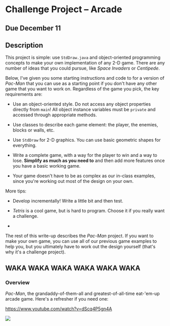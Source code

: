 # Challenge Project &ndash; Arcade

## Due December 11

## Description

This project is simple: use `StdDraw.java` and object-oriented programming concepts to make your own implementation of any 2-D game. There are any number of ideas that you
could pursue, like *Space Invaders* or *Centipede*.

Below, I've given you some starting instructions and code to for a version of *Pac-Man* that you can use as a starting point if you don't have any other game that you want
 to work on. Regardless of the game you pick, the key requirements are:

- Use an object-oriented style. Do not access any object properties directly from `main`! All object instance variables must be `private` and accessed through appropriate methods.

- Use classes to describe each game element: the player, the enemies, blocks or walls, etc.

- Use `StdDraw` for 2-D graphics. You can use basic geometric shapes for everything.

- Write a complete game, with a way for the player to win and a way to lose. **Simplify as much as you need to** and then add more features once you have a basic working game.

- Your game doesn't have to be as complex as our in-class examples, since you're working out most of the design on your own.

More tips:

- Develop incrementally! Write a little bit and then test.

- *Tetris* is a cool game, but is hard to program. Choose it if you really want a challenge.

- 

The rest of this write-up describes the *Pac-Man* project. If you want to make your own game, you can use all of our previous game examples to help you, but you ultimately have to work out the design yourself (that's why it's a challenge project).
 
 
## WAKA WAKA WAKA WAKA WAKA WAKA



### Overview
*Pac-Man*, the grandaddy-of-them-all and greatest-of-all-time eat-'em-up arcade game. Here's a refresher if you need one:

https://www.youtube.com/watch?v=dScq4P5gn4A

![](http://www.playthepast.org/wp-content/uploads/2011/10/636x460design_01.jpg)

